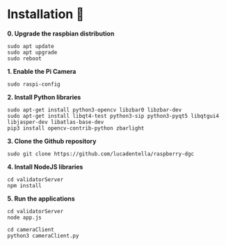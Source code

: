 # Installation :floppy_disk:

**0. Upgrade the raspbian distribution**

    sudo apt update
    sudo apt upgrade
    sudo reboot

**1. Enable the Pi Camera**

    sudo raspi-config

**2. Install Python libraries** 

	sudo apt-get install python3-opencv libzbar0 libzbar-dev
	sudo apt-get install libqt4-test python3-sip python3-pyqt5 libqtgui4 libjasper-dev libatlas-base-dev
	pip3 install opencv-contrib-python zbarlight

**3. Clone the Github repository**

	sudo git clone https://github.com/lucadentella/raspberry-dgc

**4. Install NodeJS libraries**

    cd validatorServer
	npm install

**5. Run the applications**

    cd validatorServer
	node app.js
	
	cd cameraClient
	python3 cameraClient.py

